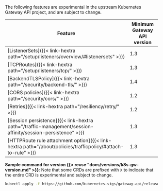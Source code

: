 The following features are experimental in the upstream Kubernetes Gateway API project, and are subject to change.

| Feature | Minimum Gateway API version |
| --- | --- |
| [ListenerSets]({{< link-hextra path="/setup/listeners/overview/#listenersets" >}}) | 1.3 |
| [TCPRoutes]({{< link-hextra path="/setup/listeners/tcp/" >}})| 1.3 |
| [BackendTLSPolicy]({{< link-hextra path="/security/backend-tls/" >}})| 1.4 |
| [CORS policies]({{< link-hextra path="/security/cors/" >}}) | 1.2 |
| [Retries]({{< link-hextra path="/resiliency/retry/" >}}) | 1.2 |
| [Session persistence]({{< link-hextra path="/traffic-management/session-affinity/session-persistence" >}}) | 1.3 | 
| [HTTPRoute rule attachment option]({{< link-hextra path="/about/policies/trafficpolicy/#attach-to-rule" >}}) | 1.3 |

**Sample command for version {{< reuse "docs/versions/k8s-gw-version.md" >}}**: Note that some CRDs are prefixed with `X` to indicate that the entire CRD is experimental and subject to change.
     
```sh
kubectl apply -f https://github.com/kubernetes-sigs/gateway-api/releases/download/v{{< reuse "docs/versions/k8s-gw-version.md" >}}/experimental-install.yaml
```  
